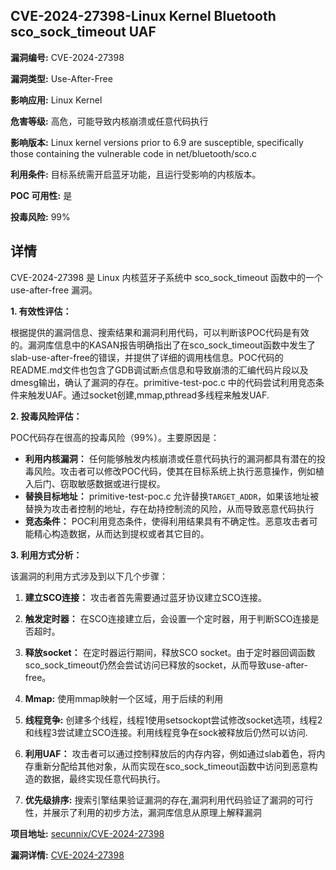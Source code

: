 ## CVE-2024-27398-Linux Kernel Bluetooth sco_sock_timeout UAF

**漏洞编号:** CVE-2024-27398

**漏洞类型:** Use-After-Free

**影响应用:** Linux Kernel

**危害等级:** 高危，可能导致内核崩溃或任意代码执行

**影响版本:** Linux kernel versions prior to 6.9 are susceptible, specifically those containing the vulnerable code in net/bluetooth/sco.c

**利用条件:** 目标系统需开启蓝牙功能，且运行受影响的内核版本。

**POC 可用性:** 是

**投毒风险:** 99%

## 详情

CVE-2024-27398 是 Linux 内核蓝牙子系统中 sco_sock_timeout 函数中的一个 use-after-free 漏洞。

**1. 有效性评估：**

根据提供的漏洞信息、搜索结果和漏洞利用代码，可以判断该POC代码是有效的。漏洞库信息中的KASAN报告明确指出了在sco_sock_timeout函数中发生了slab-use-after-free的错误，并提供了详细的调用栈信息。POC代码的README.md文件也包含了GDB调试断点信息和导致崩溃的汇编代码片段以及dmesg输出，确认了漏洞的存在。primitive-test-poc.c 中的代码尝试利用竞态条件来触发UAF。通过socket创建,mmap,pthread多线程来触发UAF.

**2. 投毒风险评估：**

POC代码存在很高的投毒风险（99%）。主要原因是：

*   **利用内核漏洞：** 任何能够触发内核崩溃或任意代码执行的漏洞都具有潜在的投毒风险。攻击者可以修改POC代码，使其在目标系统上执行恶意操作，例如植入后门、窃取敏感数据或进行提权。
*   **替换目标地址：** primitive-test-poc.c 允许替换`TARGET_ADDR`，如果该地址被替换为攻击者控制的地址，存在劫持控制流的风险，从而导致恶意代码执行
*   **竞态条件：**  POC利用竞态条件，使得利用结果具有不确定性。恶意攻击者可能精心构造数据，从而达到提权或者其它目的。

**3. 利用方式分析：**

该漏洞的利用方式涉及到以下几个步骤：

1.  **建立SCO连接：** 攻击者首先需要通过蓝牙协议建立SCO连接。
2.  **触发定时器：** 在SCO连接建立后，会设置一个定时器，用于判断SCO连接是否超时。
3.  **释放socket：** 在定时器运行期间，释放SCO socket。由于定时器回调函数sco_sock_timeout仍然会尝试访问已释放的socket，从而导致use-after-free。
4. **Mmap:** 使用mmap映射一个区域，用于后续的利用
5. **线程竞争:** 创建多个线程，线程1使用setsockopt尝试修改socket选项，线程2和线程3尝试建立SCO连接。利用线程竞争在sock被释放后仍然可以访问.
6.  **利用UAF：** 攻击者可以通过控制释放后的内存内容，例如通过slab着色，将内存重新分配给其他对象，从而实现在sco_sock_timeout函数中访问到恶意构造的数据，最终实现任意代码执行。
    
4. **优先级排序:** 搜索引擎结果验证漏洞的存在,漏洞利用代码验证了漏洞的可行性，并展示了利用的初步方法，漏洞库信息从原理上解释漏洞




**项目地址:** [secunnix/CVE-2024-27398](https://github.com/secunnix/CVE-2024-27398)

**漏洞详情:** [CVE-2024-27398](https://nvd.nist.gov/vuln/detail/CVE-2024-27398)
